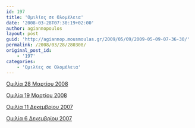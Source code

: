 ```yaml
---
id: 197
title: 'Ομιλίες σε Ολομέλεια'
date: '2008-03-28T07:30:19+02:00'
author: agiannopoulos
layout: post
guid: 'http://agiannop.mousmoulas.gr/2009/05/09/2009-05-09-07-36-30/'
permalink: /2008/03/28/280308/
original_post_id:
    - '197'
categories:
    - 'Ομιλίες σε Ολομέλεια'
---
```


[Ομιλία 28 Μαρτίου 2008](http://localhost:8000/wp-content/uploads/2009/05/es280320082.pdf)

[Ομιλία 19 Μαρτίου 2008](http://localhost:8000/wp-content/uploads/2009/05/es19032008proi2.pdf)

[Ομιλία 11 Δεκεμβρίου 2007](http://localhost:8000/wp-content/uploads/2009/05/es111220072.pdf)

[Ομιλία 6 Δεκεμβρίου 2007](http://localhost:8000/wp-content/uploads/2009/05/es061220072.pdf)